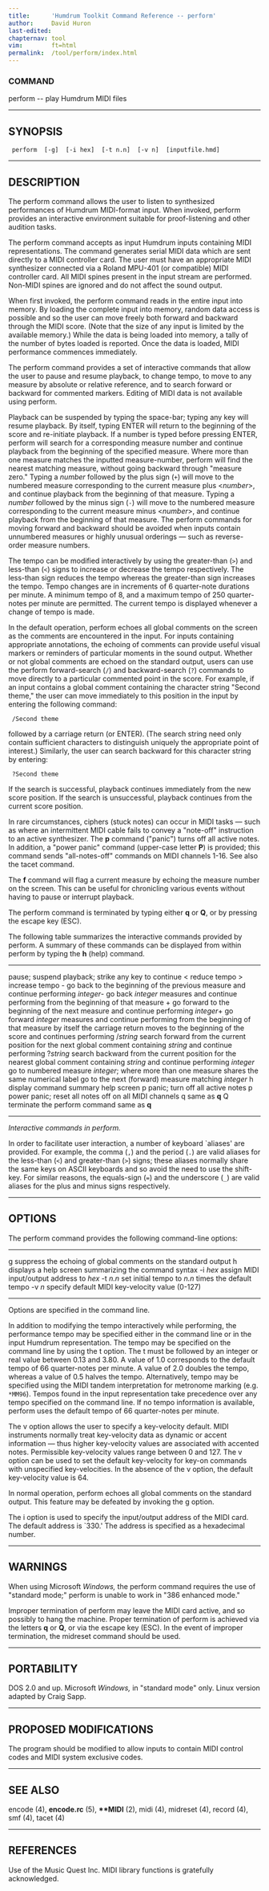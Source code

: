 ```yaml
---
title:		'Humdrum Toolkit Command Reference -- perform'
author:		David Huron
last-edited:
chapternav:	tool
vim:		ft=html
permalink:	/tool/perform/index.html
---
```


### COMMAND

<span class="tool">perform</span> -- play Humdrum <span class="rep">MIDI</span> files

------------------------------------------------------------------------

## SYNOPSIS ##

` perform  [-g]  [-i hex]  [-t n.n]  [-v n]  [inputfile.hmd]`

------------------------------------------------------------------------

## DESCRIPTION ##

The <span class="tool">perform</span> command allows the user to listen to synthesized
performances of Humdrum <span class="rep">MIDI</span>-format input. When invoked, <span class="tool">perform</span>
provides an interactive environment suitable for proof-listening and
other audition tasks.

The <span class="tool">perform</span> command accepts as input Humdrum inputs containing
<span class="rep">MIDI</span> representations. The command generates serial MIDI data which
are sent directly to a MIDI controller card. The user must have an
appropriate MIDI synthesizer connected via a Roland MPU-401 (or
compatible) MIDI controller card. All <span class="rep">MIDI</span> spines present in the
input stream are performed. Non-MIDI spines are ignored and do not
affect the sound output.

When first invoked, the <span class="tool">perform</span> command reads in the entire input
into memory. By loading the complete input into memory, random data
access is possible and so the user can move freely both forward and
backward through the MIDI score. (Note that the size of any input is
limited by the available memory.) While the data is being loaded into
memory, a tally of the number of bytes loaded is reported. Once the data
is loaded, MIDI performance commences immediately.

The <span class="tool">perform</span> command provides a set of interactive commands that
allow the user to pause and resume playback, to change tempo, to move to
any measure by absolute or relative reference, and to search forward or
backward for commented markers. Editing of MIDI data is not available
using <span class="tool">perform</span>.

Playback can be suspended by typing the space-bar; typing any key will
resume playback. By itself, typing ENTER will return to the beginning of
the score and re-initiate playback. If a number is typed before pressing
ENTER, <span class="tool">perform</span> will search for a corresponding measure number and
continue playback from the beginning of the specified measure. Where
more than one measure matches the inputted measure-number, <span class="tool">perform</span>
will find the nearest matching measure, without going backward through
\"measure zero.\" Typing a *number* followed by the plus sign (`+`) will
move to the numbered measure corresponding to the current measure plus
\<*number*\>, and continue playback from the beginning of that measure.
Typing a *number* followed by the minus sign (`-`) will move to the
numbered measure corresponding to the current measure minus
\<*number*\>, and continue playback from the beginning of that measure.
The <span class="tool">perform</span> commands for moving forward and backward should be
avoided when inputs contain unnumbered measures or highly unusual
orderings &mdash; such as reverse-order measure numbers.

The tempo can be modified interactively by using the greater-than (`>`)
and less-than (`<`) signs to increase or decrease the tempo
respectively. The less-than sign reduces the tempo whereas the
greater-than sign increases the tempo. Tempo changes are in increments
of 6 quarter-note durations per minute. A minimum tempo of 8, and a
maximum tempo of 250 quarter-notes per minute are permitted. The current
tempo is displayed whenever a change of tempo is made.

In the default operation, <span class="tool">perform</span> echoes all global comments on the
screen as the comments are encountered in the input. For inputs
containing appropriate annotations, the echoing of comments can provide
useful visual markers or reminders of particular moments in the sound
output. Whether or not global comments are echoed on the standard
output, users can use the <span class="tool">perform</span> forward-search (`/`) and
backward-search (`?`) commands to move directly to a particular
commented point in the score. For example, if an input contains a global
comment containing the character string \"Second theme,\" the user can
move immediately to this position in the input by entering the following
command:

` /Second theme`

followed by a carriage return (or ENTER). (The search string need only
contain sufficient characters to distinguish uniquely the appropriate
point of interest.) Similarly, the user can search backward for this
character string by entering:

` ?Second theme`

If the search is successful, playback continues immediately from the new
score position. If the search is unsuccessful, playback continues from
the current score position.

In rare circumstances, ciphers (stuck notes) can occur in MIDI tasks &mdash;
such as where an intermittent MIDI cable fails to convey a \"note-off\"
instruction to an active synthesizer. The **p** command (\"panic\")
turns off all active notes. In addition, a \"power panic\" command
(upper-case letter **P**) is provided; this command sends
\"all-notes-off\" commands on MIDI channels 1-16. See also the <span class="tool">tacet</span>
command.

The **f** command will flag a current measure by echoing the measure
number on the screen. This can be useful for chronicling various events
without having to pause or interrupt playback.

The <span class="tool">perform</span> command is terminated by typing either **q** or **Q**,
or by pressing the escape key (ESC).

The following table summarizes the interactive commands provided by
<span class="tool">perform</span>. A summary of these commands can be displayed from within
<span class="tool">perform</span> by typing the **h** (help) command.

------------ ---------------------------------------------------------
pause; suspend playback; strike any key to continue
\<           reduce tempo
\>           increase tempo
\-           go back to the beginning of the previous measure
and continue performing
*integer*-   go back *integer* measures and continue performing
from the beginning of that measure
\+           go forward to the beginning of the next measure
and continue performing
*integer*+   go forward *integer* measures and continue performing
from the beginning of that measure
by itself the carriage return moves to the beginning
of the score and continues performing
/*string*    search forward from the current position for the
next global comment containing *string* and continue
performing
?*string*    search backward from the current position for the
nearest global comment containing *string* and continue
performing
*integer*    go to numbered measure *integer*; where more than
one measure shares the same numerical label go to the
next (forward) measure matching *integer*
h            display command summary help screen
p            panic; turn off all active notes
p            power panic; reset all notes off on all MIDI channels
q            same as **q**
Q            terminate the perform command
same as **q**
------------ ---------------------------------------------------------

*Interactive commands in <span class="tool">perform</span>.*

In order to facilitate user interaction, a number of keyboard
\`aliases\' are provided. For example, the comma (`,`) and the period
(`.`) are valid aliases for the less-than (`<`) and greater-than (`>`)
signs; these aliases normally share the same keys on ASCII keyboards and
so avoid the need to use the shift-key. For similar reasons, the
equals-sign (`=`) and the underscore (`_`) are valid aliases for the
plus and minus signs respectively.

------------------------------------------------------------------------

## OPTIONS ##

The <span class="tool">perform</span> command provides the following command-line options:

---------- ----------------------------------------------------------------
<span class="option">g</span>     suppress the echoing of global comments on the standard output
<span class="option">h</span>     displays a help screen summarizing the command syntax
-i *hex*   assign MIDI input/output address to *hex*
-t *n.n*   set initial tempo to *n.n* times the default tempo
-v *n*     specify default MIDI key-velocity value (0-127)
---------- ----------------------------------------------------------------

Options are specified in the command line.

In addition to modifying the tempo interactively while performing, the
performance tempo may be specified either in the command line or in the
input Humdrum representation. The tempo may be specified on the command
line by using the <span class="option">t</span> option. The <span class="option">t</span> must be followed by an
integer or real value between 0.13 and 3.80. A value of 1.0 corresponds
to the default tempo of 66 quarter-notes per minute. A value of 2.0
doubles the tempo, whereas a value of 0.5 halves the tempo.
Alternatively, tempo may be specified using the <span class="rep">MIDI</span> tandem
interpretation for metronome marking (e.g. `*MM96`). Tempos found in the
input representation take precedence over any tempo specified on the
command line. If no tempo information is available, <span class="tool">perform</span> uses the
default tempo of 66 quarter-notes per minute.

The <span class="option">v</span> option allows the user to specify a key-velocity default.
MIDI instruments normally treat key-velocity data as dynamic or accent
information &mdash; thus higher key-velocity values are associated with
accented notes. Permissible key-velocity values range between 0 and 127.
The <span class="option">v</span> option can be used to set the default key-velocity for key-on
commands with unspecified key-velocities. In the absence of the <span class="option">v</span>
option, the default key-velocity value is 64.

In normal operation, <span class="tool">perform</span> echoes all global comments on the
standard output. This feature may be defeated by invoking the <span class="option">g</span>
option.

The <span class="option">i</span> option is used to specify the input/output address of the
MIDI card. The default address is \`330.\' The address is specified as a
hexadecimal number.

------------------------------------------------------------------------

## WARNINGS ##

When using Microsoft *Windows,* the <span class="tool">perform</span> command requires the use
of \"standard mode;\" <span class="tool">perform</span> is unable to work in \"386 enhanced
mode.\"

Improper termination of <span class="tool">perform</span> may leave the MIDI card active, and
so possibly to hang the machine. Proper termination of <span class="tool">perform</span> is
achieved via the letters **q** or **Q**, or via the escape key (ESC). In
the event of improper termination, the <span class="tool">midreset</span> command should be
used.

------------------------------------------------------------------------

## PORTABILITY ##

DOS 2.0 and up. Microsoft *Windows,* in \"standard mode\" only. Linux
version adapted by Craig Sapp.

------------------------------------------------------------------------

## PROPOSED MODIFICATIONS ##

The program should be modified to allow inputs to contain MIDI control
codes and MIDI system exclusive codes.

------------------------------------------------------------------------

## SEE ALSO ##

<span class="tool">encode</span> (4), **encode.rc** (5), **\*\*MIDI** (2),
<span class="tool">midi</span> (4), <span class="tool">midreset</span> (4),
<span class="tool">record</span> (4), <span class="tool">smf</span> (4),
<span class="tool">tacet</span> (4)

------------------------------------------------------------------------

## REFERENCES ##

Use of the Music Quest Inc. MIDI library functions is gratefully
acknowledged.



